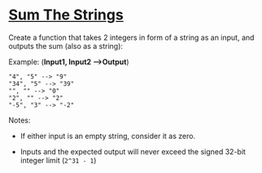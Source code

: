 # [Sum The Strings](https://www.codewars.com/kata/sum-the-strings "https://www.codewars.com/kata/5966e33c4e686b508700002d")

Create a function that takes 2 integers in form of a string as an input, and outputs the sum (also as a string):

Example: (**Input1, Input2 -->Output**)

```
"4", "5" --> "9"
"34", "5" --> "39"
"", "" --> "0"
"2", "" --> "2"
"-5", "3" --> "-2"
```

Notes:

- If either input is an empty string, consider it as zero.

- Inputs and the expected output will never exceed the signed 32-bit integer limit (`2^31 - 1`)